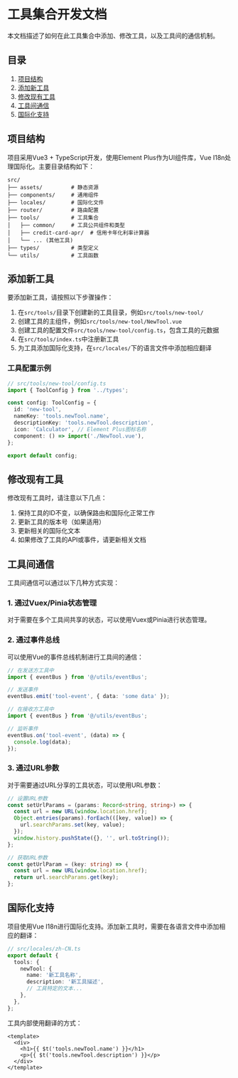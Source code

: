 # 工具集合开发文档

本文档描述了如何在此工具集合中添加、修改工具，以及工具间的通信机制。

## 目录

1. [项目结构](#项目结构)
2. [添加新工具](#添加新工具)
3. [修改现有工具](#修改现有工具)
4. [工具间通信](#工具间通信)
5. [国际化支持](#国际化支持)

## 项目结构

项目采用Vue3 + TypeScript开发，使用Element Plus作为UI组件库，Vue I18n处理国际化。主要目录结构如下：

```
src/
├── assets/         # 静态资源
├── components/     # 通用组件
├── locales/        # 国际化文件
├── router/         # 路由配置
├── tools/          # 工具集合
│   ├── common/     # 工具公共组件和类型
│   ├── credit-card-apr/  # 信用卡年化利率计算器
│   └── ... (其他工具)
├── types/          # 类型定义
└── utils/          # 工具函数
```

## 添加新工具

要添加新工具，请按照以下步骤操作：

1. 在`src/tools/`目录下创建新的工具目录，例如`src/tools/new-tool/`
2. 创建工具的主组件，例如`src/tools/new-tool/NewTool.vue`
3. 创建工具的配置文件`src/tools/new-tool/config.ts`，包含工具的元数据
4. 在`src/tools/index.ts`中注册新工具
5. 为工具添加国际化支持，在`src/locales/`下的语言文件中添加相应翻译

### 工具配置示例

```typescript
// src/tools/new-tool/config.ts
import { ToolConfig } from '../types';

const config: ToolConfig = {
  id: 'new-tool',
  nameKey: 'tools.newTool.name',
  descriptionKey: 'tools.newTool.description',
  icon: 'Calculator', // Element Plus图标名称
  component: () => import('./NewTool.vue'),
};

export default config;
```

## 修改现有工具

修改现有工具时，请注意以下几点：

1. 保持工具的ID不变，以确保路由和国际化正常工作
2. 更新工具的版本号（如果适用）
3. 更新相关的国际化文本
4. 如果修改了工具的API或事件，请更新相关文档

## 工具间通信

工具间通信可以通过以下几种方式实现：

### 1. 通过Vuex/Pinia状态管理

对于需要在多个工具间共享的状态，可以使用Vuex或Pinia进行状态管理。

### 2. 通过事件总线

可以使用Vue的事件总线机制进行工具间的通信：

```typescript
// 在发送方工具中
import { eventBus } from '@/utils/eventBus';

// 发送事件
eventBus.emit('tool-event', { data: 'some data' });

// 在接收方工具中
import { eventBus } from '@/utils/eventBus';

// 监听事件
eventBus.on('tool-event', (data) => {
  console.log(data);
});
```

### 3. 通过URL参数

对于需要通过URL分享的工具状态，可以使用URL参数：

```typescript
// 设置URL参数
const setUrlParams = (params: Record<string, string>) => {
  const url = new URL(window.location.href);
  Object.entries(params).forEach(([key, value]) => {
    url.searchParams.set(key, value);
  });
  window.history.pushState({}, '', url.toString());
};

// 获取URL参数
const getUrlParam = (key: string) => {
  const url = new URL(window.location.href);
  return url.searchParams.get(key);
};
```

## 国际化支持

项目使用Vue I18n进行国际化支持。添加新工具时，需要在各语言文件中添加相应的翻译：

```typescript
// src/locales/zh-CN.ts
export default {
  tools: {
    newTool: {
      name: '新工具名称',
      description: '新工具描述',
      // 工具特定的文本...
    },
  },
};
```

工具内部使用翻译的方式：

```vue
<template>
  <div>
    <h1>{{ $t('tools.newTool.name') }}</h1>
    <p>{{ $t('tools.newTool.description') }}</p>
  </div>
</template>
```